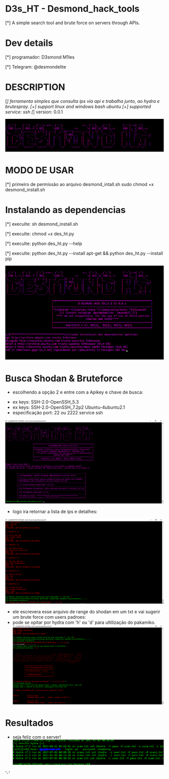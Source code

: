 # D3s_HT - Desmond_hack_tools 
[*] A simple search tool and brute force on servers through APIs.


# Dev details
[*] programador: D3smond M1les

[*] Telegram: @desmondelite


# DESCRIPTION
[*] ferramenta simples que consulta ips via api e trabalha junto, ao hydra e brutespray.
[+] support linux and windows bash ubuntu
[+] supported service: ssh
[*] version: 0.0.1

![Alt Text](https://github.com/D3smond/D3s_HT/blob/master/pics%20des_ht/des.jpg)

# MODO DE USAR 

[*] primeiro de permissão ao arquivo desmond_intall.sh
sudo chmod +x desmond_install.sh

# Instalando as dependencias 

[*] execulte: sh desmond_install.sh

[*] execulte: chmod +x des_ht.py

[*] execulte: python des_ht.py --help

[*] execulte: python des_ht.py --install apt-get && python des_ht.py --install pip

![Alt Text](https://github.com/D3smond/D3s_HT/blob/master/pics%20des_ht/dep.PNG)

# Busca Shodan & Bruteforce

+ escolhendo a opção 2 e entre com a Apikey e chave de busca:
* ex keys: SSH-2.0-OpenSSH_5.3
* ex keys: SSH-2.0-OpenSSH_7.2p2 Ubuntu-4ubuntu2.1
* especificação port: 22 ou 2222 service ssh

![Alt Text](https://github.com/D3smond/D3s_HT/blob/master/pics%20des_ht/des_ht1.PNG)

+ logo ira retornar a lista de ips e detalhes:

![Alt Text](https://github.com/D3smond/D3s_HT/blob/master/pics%20des_ht/des_ht2.PNG)

+ ele escrevera esse arquivo de range do shodan em um txt e vai sugerir um brute force com users padroes:
+ pode se opitar por hydra com 'h' ou 'd' para ultilização do pakamiko.
![Alt Text](https://github.com/D3smond/D3s_HT/blob/master/pics%20des_ht/des_ht3.PNG)

# Resultados 

* seja feliz com o server!
![Alt Text](https://github.com/D3smond/D3s_HT/blob/master/pics%20des_ht/re.PNG)

'-'
